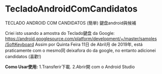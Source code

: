 # TecladoAndroidComCandidatos
TECLADO ANDROID COM CANDIDATOS (簡単)
鍵盘android與候補

Criei isto usando a amostra do Teclado鍵盘 da Google: https://android.googlesource.com/platform/development/+/master/samples/SoftKeyboard
Assim por Quinta Feira 11日 de Abril月 de 2019年, está praticamente com o mesmo同 deixafora do da google, no entanto adicionei candidatos (喜歡!)

<b>Como Usar使用:</b>
1.Transferir下載.
2.Abrir開 com o Android Studio
